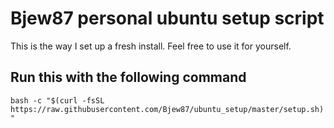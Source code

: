 # Bjew87 personal ubuntu setup script

This is the way I set up a fresh install. Feel free to use it for yourself.

## Run this with the following command

```bash -c "$(curl -fsSL https://raw.githubusercontent.com/Bjew87/ubuntu_setup/master/setup.sh)"```
